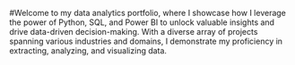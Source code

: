 #Welcome to my data analytics portfolio, where I showcase how I leverage the power of Python, SQL, and Power BI to unlock valuable insights and drive data-driven decision-making. With a diverse array of projects spanning various industries and domains, I demonstrate my proficiency in extracting, analyzing, and visualizing data.
